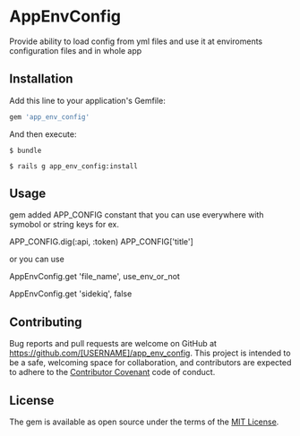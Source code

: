 # AppEnvConfig

Provide ability to load config from yml files and use it at enviroments configuration files and in whole app

## Installation

Add this line to your application's Gemfile:

```ruby
gem 'app_env_config'
```

And then execute:

    $ bundle

    $ rails g app_env_config:install

## Usage

gem added APP_CONFIG constant that you can use everywhere with symobol or string keys
for ex.

APP_CONFIG.dig(:api, :token)
APP_CONFIG['title']

or you can use

AppEnvConfig.get 'file_name', use_env_or_not

AppEnvConfig.get 'sidekiq', false


## Contributing

Bug reports and pull requests are welcome on GitHub at https://github.com/[USERNAME]/app_env_config. This project is intended to be a safe, welcoming space for collaboration, and contributors are expected to adhere to the [Contributor Covenant](http://contributor-covenant.org) code of conduct.

## License

The gem is available as open source under the terms of the [MIT License](https://opensource.org/licenses/MIT).

